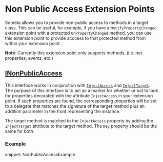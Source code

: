 # Non Public Access Extension Points

Someta allows you to provide non-public access to methods in a target class. This can be useful, for example, if you have a `NotifyPropertyChanged` extension point with a protected `OnPropertyChanged` method, you can use this extension point to provide acccess to that protected method from within your extension point.

**Note**: Currently this extension point only supports methods.  (i.e. not properties, events, etc.)

## [INonPublicAccess](/Someta/INonPublicAccess.cs)

This interface works in conjunction with [`InjectAccess`](/Someta/InjectAccessAttribute.cs) and [`InjectTarget`](/Someta/InjectTargetAttribute.cs).  The purpose of this interface is to act as a marker for whether or not to look for properties decorated with the attribute `InjectAccess` in your extension point.  If such properties are found, the corresponding properties will be set to a delegate that matches the signature of the target method plus an addition parameter in the front representing the instance.

The target method is matched to the `InjectAccess` property by adding the `InjectTarget` attribute to the target method.  The `Key` property should be the same for both.

### Example

snippet: NonPublicAccessExample